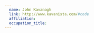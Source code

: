 ```yaml
---
  name: John Kavanagh
  link: http://www.kavanista.com/#code
  affiliation:
  occupation_title:
---
```

